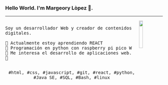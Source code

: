 ### Hello World. I'm Margeory Lòpez 👋.
---
<p>
  <img src="https://external-content.duckduckgo.com/iu/?u=https%3A%2F%2Fi.pinimg.com%2Foriginals%2Fcb%2F8c%2Fcb%2Fcb8ccb4cb181cd2ddefa8c6e604938db.gif&f=1&nofb=1&ipt=6a90619f74e5aeeb245ca56cc06fe911c8d1656d58021dc90fd2cdbd456c910a" align="right" width="15%"/>
  <samp>
    <br>Soy un desarrollador Web y creador de contenidos digitales.
    <br>
    <br>🔹 Actualmente estoy aprendiendo REACT
    <br>🔹 Programación en python con raspberry pi pico W
    <br>🔹 Me interesa el desarrollo de aplicaciones web.
    <br>🔹 
    </samp>
   <br>
  <br>
  <p align="center">
    <samp>
      #html, #css, #javascript, #git, #react, #python, #Java SE, #SQL, #Bash, #linux
     </samp>
    <br>
  </p>
  
</p>
